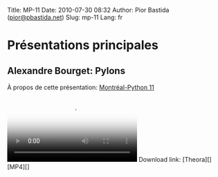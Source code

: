 Title: MP-11
Date: 2010-07-30 08:32
Author: Pior Bastida (pior@pbastida.net)
Slug: mp-11
Lang: fr

Présentations principales
=========================

Alexandre Bourget: Pylons
-------------------------

À propos de cette présentation: [Montréal-Python 11][]   

<video controls poster="http://montrealpython.org/videos/Montreal-Python-11-Alexandre-Bourget-Pylons.jpg">
<source src="http://montrealpython.org/videos/Montreal-Python-11-Alexandre-Bourget-Pylons.mp4" type="video/mp4"></source>
<source src="http://montrealpython.org/videos/Montreal-Python-11-Alexandre-Bourget-Pylons.ogg" type="video/ogg"></source>
Your browser doesn't support HTML5. Please use the download link. If you
use Safari and want to use a libre format, install the Xiph QuickTime
Component at http://www.xiph.org/quicktime </video>   
 Download link: [Theora][] [MP4][]

  [Montréal-Python 11]: http://wiki.montrealpython.org/index.php/Montréal-Python_11
  [Theora]: http://montrealpython.org/videos/Montreal-Python-11-Alexandre-Bourget-Pylons.ogg
  [MP4]: http://montrealpython.org/videos/Montreal-Python-11-Alexandre-Bourget-Pylons.mp4
